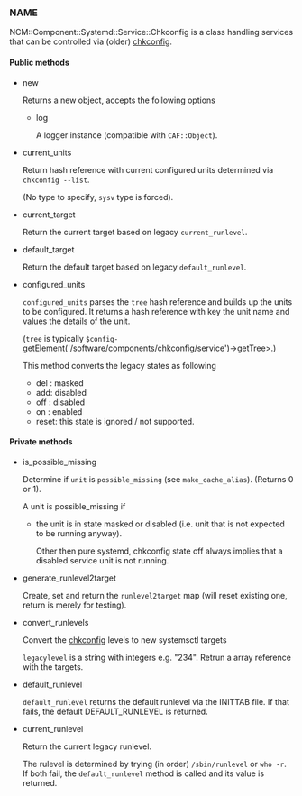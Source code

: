 
### NAME

NCM::Component::Systemd::Service::Chkconfig is a class handling services
that can be controlled via (older) [chkconfig](../components/chkconfig.md).

#### Public methods

- new

    Returns a new object, accepts the following options

    - log

        A logger instance (compatible with `CAF::Object`).

- current\_units

    Return hash reference with current configured units
    determined via `chkconfig --list`.

    (No type to specify, `sysv` type is forced).

- current\_target

    Return the current target based on legacy `current_runlevel`.

- default\_target

    Return the default target based on legacy `default_runlevel`.

- configured\_units

    `configured_units` parses the `tree` hash reference and builds up the
    units to be configured. It returns a hash reference with key the unit name and
    values the details of the unit.

    (`tree` is typically `$config-`getElement('/software/components/chkconfig/service')->getTree>.)

    This method converts the legacy states as following

    - del : masked
    - add: disabled
    - off : disabled
    - on : enabled
    - reset: this state is ignored / not supported.

#### Private methods

- is\_possible\_missing

    Determine if `unit` is `possible_missing`
    (see `make_cache_alias`). (Returns 0 or 1).

    A unit is possible\_missing if

    - the unit is in state masked or disabled
    (i.e. unit that is not expected to be running anyway).

        Other then pure systemd, chkconfig state off always implies
        that a disabled service unit is not running.

- generate\_runlevel2target

    Create, set and return the `runlevel2target` map
    (will reset existing one, return is merely for testing).

- convert\_runlevels

    Convert the [chkconfig](../components/chkconfig.md) levels to new systemsctl targets

    `legacylevel` is a string with integers e.g. "234".
    Retrun a array reference with the targets.

- default\_runlevel

    `default_runlevel` returns the default runlevel
    via the INITTAB file. If that fails, the default
    DEFAULT\_RUNLEVEL is returned.

- current\_runlevel

    Return the current legacy runlevel.

    The rulevel is determined by trying (in order)
    `/sbin/runlevel` or `who -r`. If both fail, the
    `default_runlevel` method is called and its value
    is returned.
